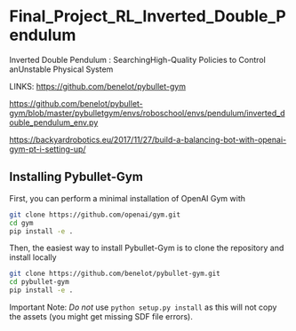 # Final_Project_RL_Inverted_Double_Pendulum
Inverted Double Pendulum : SearchingHigh-Quality Policies to Control anUnstable Physical System

LINKS: https://github.com/benelot/pybullet-gym

https://github.com/benelot/pybullet-gym/blob/master/pybulletgym/envs/roboschool/envs/pendulum/inverted_double_pendulum_env.py

https://backyardrobotics.eu/2017/11/27/build-a-balancing-bot-with-openai-gym-pt-i-setting-up/

## Installing Pybullet-Gym

First, you can perform a minimal installation of OpenAI Gym with
```bash
git clone https://github.com/openai/gym.git
cd gym
pip install -e .
```

Then, the easiest way to install Pybullet-Gym is to clone the repository and install locally
```bash
git clone https://github.com/benelot/pybullet-gym.git
cd pybullet-gym
pip install -e .
```

Important Note: *Do not* use `python setup.py install` as this will not copy the assets (you might get missing SDF file errors).
